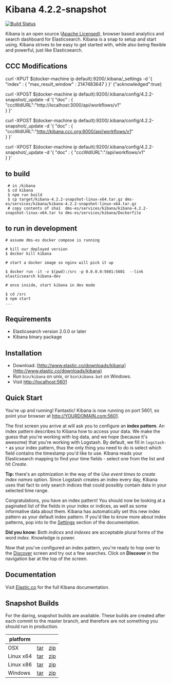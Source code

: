 # Kibana 4.2.2-snapshot

[![Build Status](https://travis-ci.org/elastic/kibana.svg?branch=master)](https://travis-ci.org/elastic/kibana?branch=master)

Kibana is an open source ([Apache Licensed](https://github.com/elastic/kibana/blob/master/LICENSE.md)), browser based analytics and search dashboard for Elasticsearch. Kibana is a snap to setup and start using. Kibana strives to be easy to get started with, while also being flexible and powerful, just like Elasticsearch.

## CCC Modifications

curl -XPUT  $(docker-machine ip default):9200/.kibana/_settings  -d '{ "index" : { "max_result_window" : 2147483647 } }'
{"acknowledged":true}

curl -XPOST  $(docker-machine ip default):9200/.kibana/config/4.2.2-snapshot/_update -d '{
   "doc" : {
     "cccWdlURL":"http://localhost:3000/api/workflows/v1"  
    }
}'

curl -XPOST  $(docker-machine ip default):9200/.kibana/config/4.2.2-snapshot/_update -d '{
   "doc" : {
     "cccWdlURL":"http://kibana.ccc.org:8000/api/workflows/v1"  
    }
}'

curl -XPOST  $(docker-machine ip default):9200/.kibana/config/4.2.2-snapshot/_update -d '{
   "doc" : {
     "cccWdlURL":"/api/workflows/v1"  
    }
}'

## to build
```
 # in /kibana
 $ cd kibana
 $ npm run build
 $ cp target/kibana-4.2.2-snapshot-linux-x64.tar.gz dms-es/services/kibana/kibana-4.2.2-snapshot-linux-x64.tar.gz
 # copy contents of sha1  dms-es/services/kibana/kibana-4.2.2-snapshot-linux-x64.tar to dms-es/services/kibana/Dockerfile
```

## to run in development

```
# assume dms-es docker compose is running

# kill our deployed version
$ docker kill kibana

# start a docker image so nginx will pick it up

$ docker run -it -v $(pwd):/src -p 0.0.0.0:5601:5601  --link elasticsearch kibana-dev

# once inside, start kibana in dev mode

$ cd /src
$ npm start
...

```


## Requirements

- Elasticsearch version 2.0.0 or later
- Kibana binary package

## Installation

* Download: [http://www.elastic.co/downloads/kibana](http://www.elastic.co/downloads/kibana)
* Run `bin/kibana` on unix, or `bin\kibana.bat` on Windows.
* Visit [http://localhost:5601](http://localhost:5601)

## Quick Start

You're up and running! Fantastic! Kibana is now running on port 5601, so point your browser at http://YOURDOMAIN.com:5601.

The first screen you arrive at will ask you to configure an **index pattern**. An index pattern describes to Kibana how to access your data. We make the guess that you're working with log data, and we hope (because it's awesome) that you're working with Logstash. By default, we fill in `logstash-*` as your index pattern, thus the only thing you need to do is select which field contains the timestamp you'd like to use. Kibana reads your Elasticsearch mapping to find your time fields - select one from the list and hit *Create*.

**Tip:** there's an optimization in the way of the *Use event times to create index names* option. Since Logstash creates an index every day, Kibana uses that fact to only search indices that could possibly contain data in your selected time range.

Congratulations, you have an index pattern! You should now be looking at a paginated list of the fields in your index or indices, as well as some informative data about them. Kibana has automatically set this new index pattern as your default index pattern. If you'd like to know more about index patterns, pop into to the [Settings](#settings) section of the documentation.

**Did you know:** Both *indices* and *indexes* are acceptable plural forms of the word *index*. Knowledge is power.

Now that you've configured an index pattern, you're ready to hop over to the [Discover](#discover) screen and try out a few searches. Click on **Discover** in the navigation bar at the top of the screen.

## Documentation

Visit [Elastic.co](http://www.elastic.co/guide/en/kibana/current/index.html) for the full Kibana documentation.

## Snapshot Builds

For the daring, snapshot builds are available. These builds are created after each commit to the master branch, and therefore are not something you should run in production.

| platform |  |  |
| --- | --- | --- |
| OSX | [tar](http://download.elastic.co/kibana/kibana-snapshot/kibana-4.2.2-snapshot-darwin-x64.tar.gz) | [zip](http://download.elastic.co/kibana/kibana-snapshot/kibana-4.2.2-snapshot-darwin-x64.zip) |
| Linux x64 | [tar](http://download.elastic.co/kibana/kibana-snapshot/kibana-4.2.2-snapshot-linux-x64.tar.gz) | [zip](http://download.elastic.co/kibana/kibana-snapshot/kibana-4.2.2-snapshot-linux-x64.zip) |
| Linux x86 | [tar](http://download.elastic.co/kibana/kibana-snapshot/kibana-4.2.2-snapshot-linux-x86.tar.gz) | [zip](http://download.elastic.co/kibana/kibana-snapshot/kibana-4.2.2-snapshot-linux-x86.zip) |
| Windows | [tar](http://download.elastic.co/kibana/kibana-snapshot/kibana-4.2.2-snapshot-windows.tar.gz) | [zip](http://download.elastic.co/kibana/kibana-snapshot/kibana-4.2.2-snapshot-windows.zip) |
